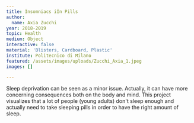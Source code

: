 ```yaml
---
title: Insomniacs iIn Pills
author:
  name: Axia Zucchi
year: 2018-2019
topic: Health
medium: Object
interactive: false
material: 'Blisters, Cardboard, Plastic'
institute: Politecnico di Milano
featured: /assets/images/uploads/Zucchi_Axia_1.jpeg
images: []

---
```

Sleep deprivation can be seen as a minor issue. Actually, it can have more concerning consequences both on the body and mind. This project visualizes that a lot of people (young adults) don't sleep enough and actually need to take sleeping pills in order to have the right amount of sleep.
